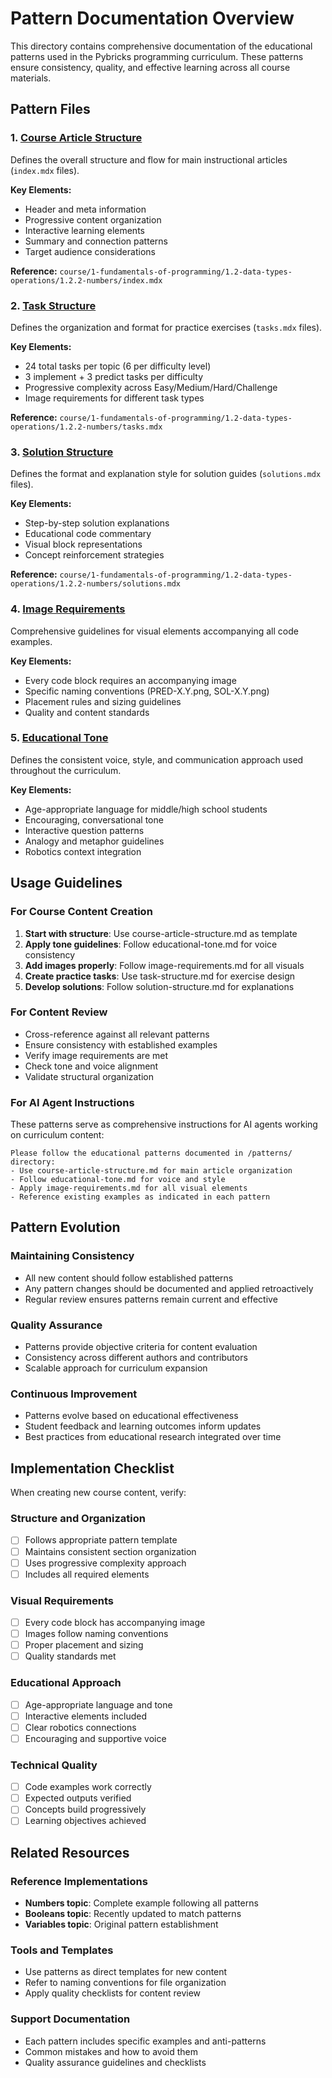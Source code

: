 # Pattern Documentation Overview

This directory contains comprehensive documentation of the educational patterns used in the Pybricks programming curriculum. These patterns ensure consistency, quality, and effective learning across all course materials.

## Pattern Files

### 1. [Course Article Structure](./course-article-structure.md)

Defines the overall structure and flow for main instructional articles (`index.mdx` files).

**Key Elements:**

- Header and meta information
- Progressive content organization
- Interactive learning elements
- Summary and connection patterns
- Target audience considerations

**Reference:** `course/1-fundamentals-of-programming/1.2-data-types-operations/1.2.2-numbers/index.mdx`

### 2. [Task Structure](./task-structure.md)

Defines the organization and format for practice exercises (`tasks.mdx` files).

**Key Elements:**

- 24 total tasks per topic (6 per difficulty level)
- 3 implement + 3 predict tasks per difficulty
- Progressive complexity across Easy/Medium/Hard/Challenge
- Image requirements for different task types

**Reference:** `course/1-fundamentals-of-programming/1.2-data-types-operations/1.2.2-numbers/tasks.mdx`

### 3. [Solution Structure](./solution-structure.md)

Defines the format and explanation style for solution guides (`solutions.mdx` files).

**Key Elements:**

- Step-by-step solution explanations
- Educational code commentary
- Visual block representations
- Concept reinforcement strategies

**Reference:** `course/1-fundamentals-of-programming/1.2-data-types-operations/1.2.2-numbers/solutions.mdx`

### 4. [Image Requirements](./image-requirements.md)

Comprehensive guidelines for visual elements accompanying all code examples.

**Key Elements:**

- Every code block requires an accompanying image
- Specific naming conventions (PRED-X.Y.png, SOL-X.Y.png)
- Placement rules and sizing guidelines
- Quality and content standards

### 5. [Educational Tone](./educational-tone.md)

Defines the consistent voice, style, and communication approach used throughout the curriculum.

**Key Elements:**

- Age-appropriate language for middle/high school students
- Encouraging, conversational tone
- Interactive question patterns
- Analogy and metaphor guidelines
- Robotics context integration

## Usage Guidelines

### For Course Content Creation

1. **Start with structure**: Use course-article-structure.md as template
2. **Apply tone guidelines**: Follow educational-tone.md for voice consistency
3. **Add images properly**: Follow image-requirements.md for all visuals
4. **Create practice tasks**: Use task-structure.md for exercise design
5. **Develop solutions**: Follow solution-structure.md for explanations

### For Content Review

- Cross-reference against all relevant patterns
- Ensure consistency with established examples
- Verify image requirements are met
- Check tone and voice alignment
- Validate structural organization

### For AI Agent Instructions

These patterns serve as comprehensive instructions for AI agents working on curriculum content:

```
Please follow the educational patterns documented in /patterns/ directory:
- Use course-article-structure.md for main article organization
- Follow educational-tone.md for voice and style
- Apply image-requirements.md for all visual elements
- Reference existing examples as indicated in each pattern
```

## Pattern Evolution

### Maintaining Consistency

- All new content should follow established patterns
- Any pattern changes should be documented and applied retroactively
- Regular review ensures patterns remain current and effective

### Quality Assurance

- Patterns provide objective criteria for content evaluation
- Consistency across different authors and contributors
- Scalable approach for curriculum expansion

### Continuous Improvement

- Patterns evolve based on educational effectiveness
- Student feedback and learning outcomes inform updates
- Best practices from educational research integrated over time

## Implementation Checklist

When creating new course content, verify:

### Structure and Organization

- [ ] Follows appropriate pattern template
- [ ] Maintains consistent section organization
- [ ] Uses progressive complexity approach
- [ ] Includes all required elements

### Visual Requirements

- [ ] Every code block has accompanying image
- [ ] Images follow naming conventions
- [ ] Proper placement and sizing
- [ ] Quality standards met

### Educational Approach

- [ ] Age-appropriate language and tone
- [ ] Interactive elements included
- [ ] Clear robotics connections
- [ ] Encouraging and supportive voice

### Technical Quality

- [ ] Code examples work correctly
- [ ] Expected outputs verified
- [ ] Concepts build progressively
- [ ] Learning objectives achieved

## Related Resources

### Reference Implementations

- **Numbers topic**: Complete example following all patterns
- **Booleans topic**: Recently updated to match patterns
- **Variables topic**: Original pattern establishment

### Tools and Templates

- Use patterns as direct templates for new content
- Refer to naming conventions for file organization
- Apply quality checklists for content review

### Support Documentation

- Each pattern includes specific examples and anti-patterns
- Common mistakes and how to avoid them
- Quality assurance guidelines and checklists
